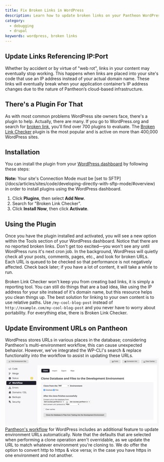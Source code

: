 ```yaml
---
title: Fix Broken Links in WordPress
description: Learn how to update broken links on your Pantheon WordPress site so that the URL references the correct file path and domain name.
category:
  - debugging
  - drupal
keywords: wordpress, broken links
---
```

## Update Links Referencing IP:Port
Whether by accident or by virtue of "web rot", links in your content may eventually stop working. This happens when links are placed into your site's code that use an IP address instead of your actual domain name. These links will eventually break when your application container’s IP address changes due to the nature of Pantheon’s cloud-based infrastructure.

## There's a Plugin For That
As with most common problems WordPress site owners face, there's a plugin to help. Actually, there are many. If you go to WordPress.org and search for [broken link](https://wordpress.org/plugins/search.php?q=broken+link), you'll find over 700 plugins to evaluate. The [Broken Link Checker](https://wordpress.org/plugins/broken-link-checker/) plugin is the most popular and is active on more than 400,000 WordPress sites.

## Installation
You can install the plugin from your [WordPress dashboard](/docs/articles/sites/code/more-ways-of-managing-code-in-sftp-mode/#using-wp-admin-to-manage-plugins-and-themes) by following these steps:

<div class="alert alert-info" role="alert"> <strong>Note:</strong> Your site's Connection Mode must be [set to SFTP](/docs/articles/sites/code/developing-directly-with-sftp-mode/#overview) in order to install plugins using the WordPress dashboard.</div>

1. Click **Plugins**, then select **Add New**.
2. Search for "Broken Link Checker".
3. Click **Install Now**, then click **Activate**.


## Using the Plugin
Once you have the plugin installed and activated, you will see a new option within the Tools section of your WordPress dashboard. Notice that there are no reported broken links. Don't get too excited&mdash;you won't see any until WordPress runs it's next cron job. In the background, WordPress will quietly check all your posts, comments, pages, etc., and look for broken URLs. Each URL is queued to be checked so that performance is not negatively affected. Check back later; if you have a lot of content, it will take a while to run.

Broken Link Checker won't keep you from creating bad links, it is simply a reporting tool. You can still do things that are a bad idea, like using the IP address for your site instead of it's domain name, but this resource helps you clean things up. The best solution for linking to your own content is to use relative paths. Use `/my-cool-blog-post` instead of `http://example.com/my-cool-blog-post` and you never have to worry about portability. For everything else, there is Broken Link Checker.

## Update Environment URLs on Pantheon
WordPress stores URLs in various places in the database; considering Pantheon's multi-environment workflow, this can cause unexpected behavior. However, we've integrated the WP-CLI's search & replace functionality into the workflow to assist in updating these URLs.
![Dashboard DB URL converter](/source/docs/assets/images/convert-urls.png)​
[Pantheon's workflow](/docs/articles/sites/code/using-the-pantheon-workflow/) for WordPress includes an additional feature to update environment URLs automatically. Note that the defaults that are selected when performing a clone operation aren't overridable, as we update the URL to match whatever environment you're cloning to. We do offer the option to convert http to https & vice versa; in the case you have https in one environment and not another.
